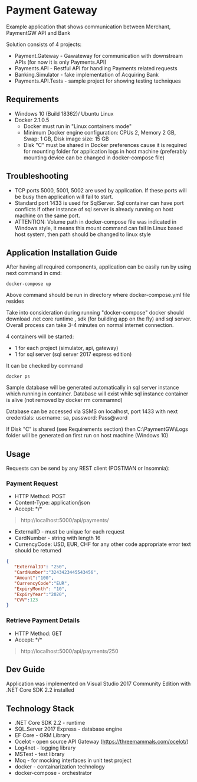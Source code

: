 # Payment Gateway
Example application that shows communication between Merchant, PaymentGW API and Bank

Solution consists of 4 projects:

- Payment.Gateway -  Gawateway for communication with downstream APIs (for now it is only Payments.API)
- Payments.API - Restful API for handling Payments related requests 
- Banking.Simulator - fake implementation of Acquiring Bank
- Payments.API.Tests - sample project for showing testing techniques


## Requirements 

* Windows 10 (Build 18362)/ Ubuntu Linux
* Docker 2.1.0.5 
  - Docker must run in "Linux containers mode"
  - Minimum Docker engine configuration: CPUs 2, Memory 2 GB, Swap: 1 GB, Disk image size: 15 GB
  - Disk "C" must be shared in Docker preferences cause it is required for mounting folder for application logs in host machine (preferably mounting device can be changed in docker-compose file)

## Troubleshooting

* TCP ports 5000, 5001, 5002 are used by application. If these ports will be busy then application will fail to start. 
* Standard port 1433 is used for SqlServer. Sql container can have port conflicts if other instance of sql server is already running on host machine on the same port.
* ATTENTION: Volume path in docker-compose file was indicated in Windows style, it means this mount command can fail in Linux based host system, then path should be changed to linux style


## Application Installation Guide

After having all required components, application can be easily run by using next command in cmd:

```
docker-compose up
```

Above command should be run in directory where docker-compose.yml file resides

Take into consideration during running "docker-compose" docker should download .net core runtime , sdk (for building app on the fly) and sql server. Overall process can take 3-4 minutes on normal internet connection.

4 containers will be started: 
- 1 for each project (simulator, api, gateway)
- 1 for sql server (sql server 2017 express edition)

It can be checked by command 
 
 ```
 docker ps
 ```
 
Sample database will be generated automatically in sql server instance which running in container. Database will exist while sql instance container is alive (not removed by docker rm commamnd)

Database can be accessed via SSMS on localhost, port 1433 with next credentials: username: sa, password: Pass@word

If Disk "C" is shared (see Requirements section) then C:\PaymentGW\Logs folder will be generated on first run on host machine (Windows 10)
 
 ## Usage
 
 Requests can be send by any REST client (POSTMAN or Insomnia):
 
 ### Payment Request
 
 - HTTP Method: POST
 - Content-Type: application/json
 - Accept: \*/\*
 
 > http://localhost:5000/api/payments/ 
 
 * ExternalID - must be unique for each request
 * CardNumber - string with length 16
 * CurrencyCode: USD, EUR, CHF for any other code appropriate error text should be returned
 
 
 ```json
{
	"ExternalID": "250",
	"CardNumber":"3243423445543456",
	"Amount":"100",
	"CurrencyCode":"EUR",
	"ExpiryMonth": "10",
	"ExpiryYear":"2020",
	"CVV":123	
}
 ```
 
 ### Retrieve Payment Details
 
 - HTTP Method: GET
 - Accept: \*/\*
 
 > http://localhost:5000/api/payments/250

 
 ## Dev Guide
 
 Application was implemented on Visual Studio 2017 Community Edition with .NET Core SDK 2.2 installed
 
 
 ## Technology Stack
 
 * .NET Core SDK 2.2 - runtime
 * SQL.Server 2017 Express - database engine
 * EF Core - ORM Library
 * Ocelot - open source API Gateway (https://threemammals.com/ocelot/)
 * Log4net - logging library
 * MSTest - test library
 * Moq - for mocking interfaces in unit test project
 * docker - containarization technology
 * docker-compose - orchestrator 

